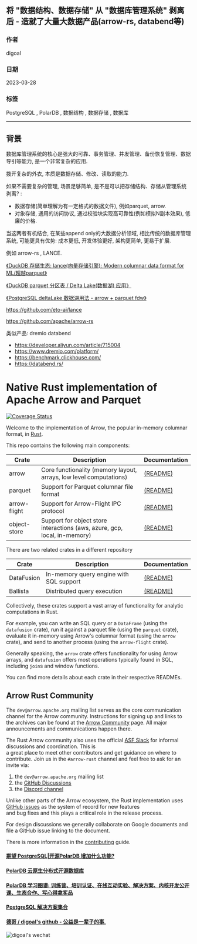 ## 将 "数据结构、数据存储" 从 "数据库管理系统" 剥离后 - 造就了大量大数据产品(arrow-rs, databend等)  
                                                                                
### 作者                                                          
digoal                                                          
                                                          
### 日期                                                          
2023-03-28                                                      
                                                          
### 标签                                                          
PostgreSQL , PolarDB , 数据结构 , 数据存储 , 数据库                   
                                                          
----                                                          
                                                          
## 背景     
数据库管理系统的核心是强大的可靠、事务管理、并发管理、备份恢复管理、数据导引等能力, 是一个非常复杂的应用.    
  
拨开复杂的外衣, 本质是数据存储、修改、读取的能力.    
  
如果不需要复杂的管理, 场景足够简单, 是不是可以把存储结构、存储从管理系统剥离? :   
- 数据存储(简单理解为有一定格式的数据文件), 例如parquet, arrow.  
- 对象存储, 通用的访问协议, 通过校验块实现高可靠性(例如模拟N副本效果), 低廉的价格.   
  
当这两者有机结合, 在某些append only的大数据分析领域, 相比传统的数据库管理系统, 可能更具有优势: 成本更低, 开发体验更好, 架构更简单, 更易于扩展.   
  
例如 arrow-rs , LANCE.    
  
[《DuckDB 存储生态: lance(向量存储引擎): Modern columnar data format for ML/超越parquet》](../202303/20230319_01.md)    
  
[《DuckDB parquet 分区表 / Delta Lake(数据湖) 应用》](../202209/20220905_01.md)    
  
[《PostgreSQL deltaLake 数据湖用法 - arrow + parquet fdw》](../202005/20200527_04.md)    
  
https://github.com/eto-ai/lance  
  
https://github.com/apache/arrow-rs  
  
类似产品: dremio databend 
- https://developer.aliyun.com/article/715004
- https://www.dremio.com/platform/
- https://benchmark.clickhouse.com/
- https://databend.rs/
  
<!---  
  Licensed to the Apache Software Foundation (ASF) under one  
  or more contributor license agreements.  See the NOTICE file  
  distributed with this work for additional information  
  regarding copyright ownership.  The ASF licenses this file  
  to you under the Apache License, Version 2.0 (the  
  "License"); you may not use this file except in compliance  
  with the License.  You may obtain a copy of the License at  
    http://www.apache.org/licenses/LICENSE-2.0  
  Unless required by applicable law or agreed to in writing,  
  software distributed under the License is distributed on an  
  "AS IS" BASIS, WITHOUT WARRANTIES OR CONDITIONS OF ANY  
  KIND, either express or implied.  See the License for the  
  specific language governing permissions and limitations  
  under the License.  
-->  
  
# Native Rust implementation of Apache Arrow and Parquet  
  
[![Coverage Status](https://codecov.io/gh/apache/arrow-rs/rust/branch/master/graph/badge.svg)](https://codecov.io/gh/apache/arrow-rs?branch=master)  
  
Welcome to the implementation of Arrow, the popular in-memory columnar format, in [Rust][rust].  
  
This repo contains the following main components:  
  
| Crate        | Description                                                               | Documentation                  |  
| ------------ | ------------------------------------------------------------------------- | ------------------------------ |  
| arrow        | Core functionality (memory layout, arrays, low level computations)        | [(README)][arrow-readme]       |  
| parquet      | Support for Parquet columnar file format                                  | [(README)][parquet-readme]     |  
| arrow-flight | Support for Arrow-Flight IPC protocol                                     | [(README)][flight-readme]      |  
| object-store | Support for object store interactions (aws, azure, gcp, local, in-memory) | [(README)][objectstore-readme] |  
  
There are two related crates in a different repository  
  
| Crate      | Description                             | Documentation                 |  
| ---------- | --------------------------------------- | ----------------------------- |  
| DataFusion | In-memory query engine with SQL support | [(README)][datafusion-readme] |  
| Ballista   | Distributed query execution             | [(README)][ballista-readme]   |  
  
Collectively, these crates support a vast array of functionality for analytic computations in Rust.  
  
For example, you can write an SQL query or a `DataFrame` (using the `datafusion` crate), run it against a parquet file (using the `parquet` crate), evaluate it in-memory using Arrow's columnar format (using the `arrow` crate), and send to another process (using the `arrow-flight` crate).  
  
Generally speaking, the `arrow` crate offers functionality for using Arrow arrays, and `datafusion` offers most operations typically found in SQL, including `join`s and window functions.  
  
You can find more details about each crate in their respective READMEs.  
  
## Arrow Rust Community  
  
The `dev@arrow.apache.org` mailing list serves as the core communication channel for the Arrow community. Instructions for signing up and links to the archives can be found at the [Arrow Community](https://arrow.apache.org/community/) page. All major announcements and communications happen there.  
  
The Rust Arrow community also uses the official [ASF Slack](https://s.apache.org/slack-invite) for informal discussions and coordination. This is  
a great place to meet other contributors and get guidance on where to contribute. Join us in the `#arrow-rust` channel and feel free to ask for an invite via:  
  
1. the `dev@arrow.apache.org` mailing list  
2. the [GitHub Discussions][discussions]  
3. the [Discord channel](https://discord.gg/YAb2TdazKQ)  
  
Unlike other parts of the Arrow ecosystem, the Rust implementation uses [GitHub issues][issues] as the system of record for new features  
and bug fixes and this plays a critical role in the release process.  
  
For design discussions we generally collaborate on Google documents and file a GitHub issue linking to the document.  
  
There is more information in the [contributing] guide.  
  
[rust]: https://www.rust-lang.org/  
[arrow-readme]: arrow/README.md  
[contributing]: CONTRIBUTING.md  
[parquet-readme]: parquet/README.md  
[flight-readme]: arrow-flight/README.md  
[datafusion-readme]: https://github.com/apache/arrow-datafusion/blob/master/README.md  
[ballista-readme]: https://github.com/apache/arrow-ballista/blob/master/README.md  
[objectstore-readme]: https://github.com/apache/arrow-rs/blob/master/object_store/README.md  
[issues]: https://github.com/apache/arrow-rs/issues  
[discussions]: https://github.com/apache/arrow-rs/discussions  
  
  
#### [期望 PostgreSQL|开源PolarDB 增加什么功能?](https://github.com/digoal/blog/issues/76 "269ac3d1c492e938c0191101c7238216")
  
  
#### [PolarDB 云原生分布式开源数据库](https://github.com/ApsaraDB "57258f76c37864c6e6d23383d05714ea")
  
  
#### [PolarDB 学习图谱: 训练营、培训认证、在线互动实验、解决方案、内核开发公开课、生态合作、写心得拿奖品](https://www.aliyun.com/database/openpolardb/activity "8642f60e04ed0c814bf9cb9677976bd4")
  
  
#### [PostgreSQL 解决方案集合](../201706/20170601_02.md "40cff096e9ed7122c512b35d8561d9c8")
  
  
#### [德哥 / digoal's github - 公益是一辈子的事.](https://github.com/digoal/blog/blob/master/README.md "22709685feb7cab07d30f30387f0a9ae")
  
  
![digoal's wechat](../pic/digoal_weixin.jpg "f7ad92eeba24523fd47a6e1a0e691b59")
  
